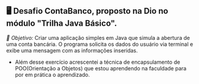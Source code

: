 ##  🖥 Desafio ContaBanco, proposto na Dio no módulo "Trilha Java Básico".
 *🔎 Objetivo:*  Criar uma aplicação simples em Java que simula a abertura de uma conta bancária. O programa solicita os dados do usuário via terminal e exibe uma mensagem com as informações inseridas.

- Além desse exercício acrescentei a técnica de encapsulamento de POO(Orientação a Objetos) que estou aprendendo na faculdade para por em prática o aprendizado.
